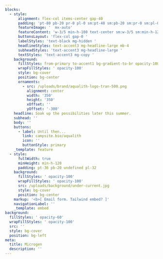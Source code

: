 ```yaml
---
blocks:
  - style:
      alignment: flex-col items-center gap-40
      padding: 'pt-80 pb-20 pr-0 pl-0 sm:pt-48 sm:pb-20 sm:pr-0 sm:pl-0'
      featureImage: '  mx-auto'
      featureContent: 'w-3/5 min-h-180 text-center sm:w-3/5 sm:min-h-120 sm:text-center'
      buttonsLayout: 'flex-col gap-0 '
      labelStyles: 'text-black mg-hidden '
      headlineStyles: text-accent3 mg-headline-large mb-4
      subheadStyles: 'text-accent3 mg-headline-large '
      textStyles: 'text-accent3 mg-copy '
    background:
      fillStyles: from-primary to-accent1 bg-gradient-to-br opacity-100
      wrapFillStyles: ' opacity-100'
      style: bg-cover
      position: bg-center
      ornaments:
        - src: /uploads/brand/aqualith-logo-tran-500.png
          alignment: center
          width: '350'
          height: '350'
          xOffset: ''
          yOffset: '-300'
    headline: Soak up the possibilities later this summer.
    subhead: ''
    body: ''
    buttons:
      - label: Until then...
        link: campsite.bio/aqualith
        icon: ''
        buttonStyle: primary
    _template: feature
  - style:
      fullWidth: true
      minHeight: min-h-120
      padding: pt-36 pb-20 undefined pl-32
    background:
      fillStyles: ' opacity-100'
      wrapFillStyles: ' opacity-100'
      src: /uploads/background/under-current.jpg
      style: bg-cover
      position: bg-center
    markup: '<b>[ Email form. Tailwind embed? ]'
    navigationLabel: ''
    _template: embed
background:
  fillStyles: ' opacity-60'
  wrapFillStyles: ' opacity-100'
  src: ''
  style: bg-cover
  position: bg-left
meta:
  title: Microgen
  description: ''
---
```



